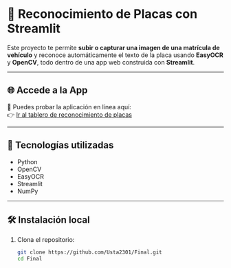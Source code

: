 # 🚗 Reconocimiento de Placas con Streamlit

Este proyecto te permite **subir o capturar una imagen de una matrícula de vehículo** y reconoce automáticamente el texto de la placa usando **EasyOCR** y **OpenCV**, todo dentro de una app web construida con **Streamlit**.

---

## 🌐 Accede a la App

🔗 Puedes probar la aplicación en línea aquí:  
👉 [Ir al tablero de reconocimiento de placas](https://tablero-placas-dqpmhbjpyhtatwghvwfizs.streamlit.app)

---

## 🧰 Tecnologías utilizadas

- Python
- OpenCV
- EasyOCR
- Streamlit
- NumPy

---

## 🛠️ Instalación local

1. Clona el repositorio:
   ```bash
   git clone https://github.com/Usta2301/Final.git
   cd Final
